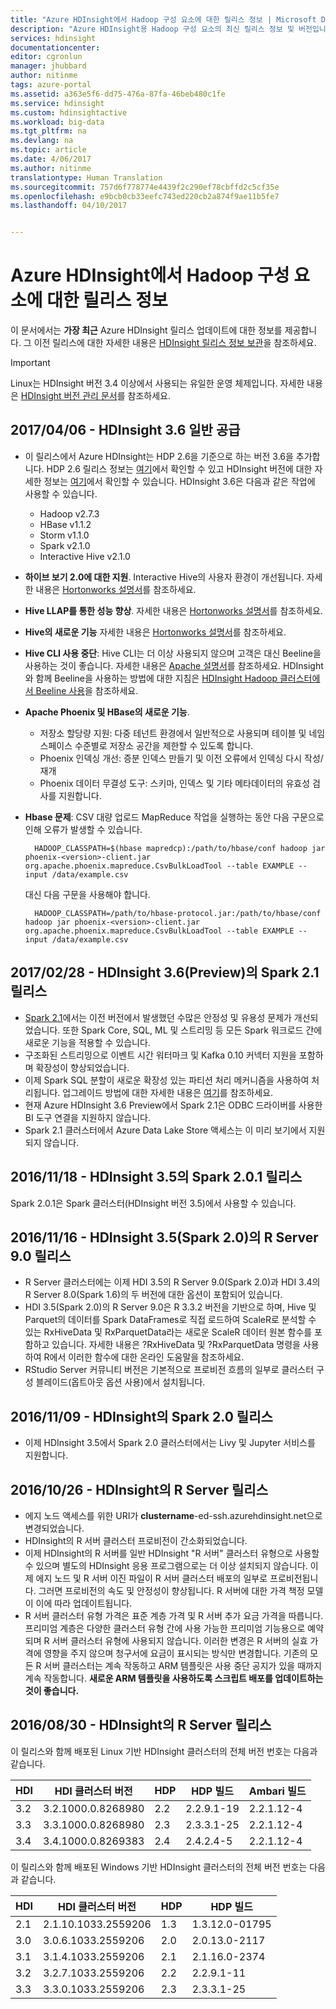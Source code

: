 ```yaml
---
title: "Azure HDInsight에서 Hadoop 구성 요소에 대한 릴리스 정보 | Microsoft Docs"
description: "Azure HDInsight용 Hadoop 구성 요소의 최신 릴리스 정보 및 버전입니다. Hadoop, Apache Storm 및 HBase에 대한 개발 팁 및 세부 정보를 가져옵니다."
services: hdinsight
documentationcenter: 
editor: cgronlun
manager: jhubbard
author: nitinme
tags: azure-portal
ms.assetid: a363e5f6-dd75-476a-87fa-46beb480c1fe
ms.service: hdinsight
ms.custom: hdinsightactive
ms.workload: big-data
ms.tgt_pltfrm: na
ms.devlang: na
ms.topic: article
ms.date: 4/06/2017
ms.author: nitinme
translationtype: Human Translation
ms.sourcegitcommit: 757d6f778774e4439f2c290ef78cbffd2c5cf35e
ms.openlocfilehash: e9bcb0cb33eefc743ed220cb2a874f9ae11b5fe7
ms.lasthandoff: 04/10/2017


---
```

# <a name="release-notes-for-hadoop-components-on-azure-hdinsight"></a>Azure HDInsight에서 Hadoop 구성 요소에 대한 릴리스 정보

이 문서에서는 **가장 최근** Azure HDInsight 릴리스 업데이트에 대한 정보를 제공합니다. 그 이전 릴리스에 대한 자세한 내용은 [HDInsight 릴리스 정보 보관](hdinsight-release-notes-archive.md)을 참조하세요.

> [!IMPORTANT]
> Linux는 HDInsight 버전 3.4 이상에서 사용되는 유일한 운영 체제입니다. 자세한 내용은 [HDInsight 버전 관리 문서](hdinsight-component-versioning.md)를 참조하세요.

## <a name="04062017---general-availability-of-hdinsight-36"></a>2017/04/06 - HDInsight 3.6 일반 공급

* 이 릴리스에서 Azure HDInsight는 HDP 2.6을 기준으로 하는 버전 3.6을 추가합니다. HDP 2.6 릴리스 정보는 [여기](http://docs.hortonworks.com/HDPDocuments/HDP2/HDP-2.6.0/bk_release-notes/content/ch_relnotes.html)에서 확인할 수 있고 HDInsight 버전에 대한 자세한 정보는 [여기](hdinsight-component-versioning.md)에서 확인할 수 있습니다. HDInsight 3.6은 다음과 같은 작업에 사용할 수 있습니다.

    * Hadoop v2.7.3
    * HBase v1.1.2
    * Storm v1.1.0
    * Spark v2.1.0
    * Interactive Hive v2.1.0

* **하이브 보기 2.0에 대한 지원**. Interactive Hive의 사용자 환경이 개선됩니다. 자세한 내용은 [Hortonworks 설명서](http://docs.hortonworks.com/HDPDocuments/Ambari-2.5.0.3/bk_ambari-views/content/ch_using_hive_view.html)를 참조하세요.

* **Hive LLAP를 통한 성능 향상**. 자세한 내용은 [Hortonworks 설명서](https://hortonworks.com/blog/top-5-performance-boosters-with-apache-hive-llap/)를 참조하세요.

* **Hive의 새로운 기능** 자세한 내용은 [Hortonworks 설명서](https://hortonworks.com/apache/hive/#section_4)를 참조하세요.

* **Hive CLI 사용 중단**: Hive CLI는 더 이상 사용되지 않으며 고객은 대신 Beeline을 사용하는 것이 좋습니다. 자세한 내용은 [Apache 설명서](https://cwiki.apache.org/confluence/display/Hive/Replacing+the+Implementation+of+Hive+CLI+Using+Beeline)를 참조하세요. HDInsight와 함께 Beeline을 사용하는 방법에 대한 지침은 [HDInsight Hadoop 클러스터에서 Beeline 사용](hdinsight-hadoop-use-hive-beeline.md)을 참조하세요.

* **Apache Phoenix 및 HBase의 새로운 기능**.
    * 저장소 할당량 지원: 다중 테넌트 환경에서 일반적으로 사용되며 테이블 및 네임스페이스 수준별로 저장소 공간을 제한할 수 있도록 합니다.
    * Phoenix 인덱싱 개선: 증분 인덱스 만들기 및 이전 오류에서 인덱싱 다시 작성/재개
    * Phoenix 데이터 무결성 도구: 스키마, 인덱스 및 기타 메타데이터의 유효성 검사를 지원합니다.


* **Hbase 문제**: CSV 대량 업로드 MapReduce 작업을 실행하는 동안 다음 구문으로 인해 오류가 발생할 수 있습니다.

        HADOOP_CLASSPATH=$(hbase mapredcp):/path/to/hbase/conf hadoop jar phoenix-<version>-client.jar org.apache.phoenix.mapreduce.CsvBulkLoadTool --table EXAMPLE --input /data/example.csv

    대신 다음 구문을 사용해야 합니다.

        HADOOP_CLASSPATH=/path/to/hbase-protocol.jar:/path/to/hbase/conf hadoop jar phoenix-<version>-client.jar org.apache.phoenix.mapreduce.CsvBulkLoadTool --table EXAMPLE --input /data/example.csv


## <a name="02282017---release-of-spark-21-on-hdinsight-36-preview"></a>2017/02/28 - HDInsight 3.6(Preview)의 Spark 2.1 릴리스
* [Spark 2.1](http://spark.apache.org/releases/spark-release-2-1-0.html)에서는 이전 버전에서 발생했던 수많은 안정성 및 유용성 문제가 개선되었습니다. 또한 Spark Core, SQL, ML 및 스트리밍 등 모든 Spark 워크로드 간에 새로운 기능을 적용할 수 있습니다.
* 구조화된 스트리밍으로 이벤트 시간 워터마크 및 Kafka 0.10 커넥터 지원을 포함하며 확장성이 향상되었습니다.
* 이제 Spark SQL 분할이 새로운 확장성 있는 파티션 처리 메커니즘을 사용하여 처리됩니다. 업그레이드 방법에 대한 자세한 내용은 [여기](http://spark.apache.org/releases/spark-release-2-1-0.html)를 참조하세요.
* 현재 Azure HDInsight 3.6 Preview에서 Spark 2.1은 ODBC 드라이버를 사용한 BI 도구 연결을 지원하지 않습니다.
* Spark 2.1 클러스터에서 Azure Data Lake Store 액세스는 이 미리 보기에서 지원되지 않습니다.


## <a name="11182016---release-of-spark-201-on-hdinsight-35"></a>2016/11/18 - HDInsight 3.5의 Spark 2.0.1 릴리스
Spark 2.0.1은 Spark 클러스터(HDInsight 버전 3.5)에서 사용할 수 있습니다.

## <a name="11162016---release-of-r-server-90-on-hdinsight-35-spark-20"></a>2016/11/16 - HDInsight 3.5(Spark 2.0)의 R Server 9.0 릴리스
*    R Server 클러스터에는 이제 HDI 3.5의 R Server 9.0(Spark 2.0)과 HDI 3.4의 R Server 8.0(Spark 1.6)의 두 버전에 대한 옵션이 포함되어 있습니다.
*    HDI 3.5(Spark 2.0)의 R Server 9.0은 R 3.3.2 버전을 기반으로 하며, Hive 및 Parquet의 데이터를 Spark DataFrames로 직접 로드하여 ScaleR로 분석할 수 있는 RxHiveData 및 RxParquetData라는 새로운 ScaleR 데이터 원본 함수를 포함하고 있습니다. 자세한 내용은 ?RxHiveData 및 ?RxParquetData 명령을 사용하여 R에서 이러한 함수에 대한 온라인 도움말을 참조하세요.
*    RStudio Server 커뮤니티 버전은 기본적으로 프로비전 흐름의 일부로 클러스터 구성 블레이드(옵트아웃 옵션 사용)에서 설치됩니다.

## <a name="11092016---release-of-spark-20-on-hdinsight"></a>2016/11/09 - HDInsight의 Spark 2.0 릴리스
* 이제 HDInsight 3.5에서 Spark 2.0 클러스터에서는 Livy 및 Jupyter 서비스를 지원합니다.

## <a name="10262016---release-of-r-server-on-hdinsight"></a>2016/10/26 - HDInsight의 R Server 릴리스
* 에지 노드 액세스를 위한 URI가 **clustername**-ed-ssh.azurehdinsight.net으로 변경되었습니다.
* HDInsight의 R 서버 클러스터 프로비전이 간소화되었습니다.
* 이제 HDInsight의 R 서버를 일반 HDInsight "R 서버" 클러스터 유형으로 사용할 수 있으며 별도의 HDInsight 응용 프로그램으로는 더 이상 설치되지 않습니다. 이제 에지 노드 및 R 서버 이진 파일이 R 서버 클러스터 배포의 일부로 프로비전됩니다. 그러면 프로비전의 속도 및 안정성이 향상됩니다. R 서버에 대한 가격 책정 모델이 이에 따라 업데이트됩니다.
* R 서버 클러스터 유형 가격은 표준 계층 가격 및 R 서버 추가 요금 가격을 따릅니다. 프리미엄 계층은 다양한 클러스터 유형 간에 사용 가능한 프리미엄 기능용으로 예약되며 R 서버 클러스터 유형에 사용되지 않습니다. 이러한 변경은 R 서버의 실효 가격에 영향을 주지 않으며 청구서에 요금이 표시되는 방식만 변경합니다. 기존의 모든 R 서버 클러스터는 계속 작동하고 ARM 템플릿은 사용 중단 공지가 있을 때까지 계속 작동합니다. **새로운 ARM 템플릿을 사용하도록 스크립트 배포를 업데이트하는 것이 좋습니다.**

## <a name="08302016---release-of-r-server-on-hdinsight"></a>2016/08/30 - HDInsight의 R Server 릴리스
이 릴리스와 함께 배포된 Linux 기반 HDInsight 클러스터의 전체 버전 번호는 다음과 같습니다.

| HDI | HDI 클러스터 버전 | HDP | HDP 빌드 | Ambari 빌드 |
| --- | --- | --- | --- | --- |
| 3.2 |3.2.1000.0.8268980 |2.2 |2.2.9.1-19 |2.2.1.12-4 |
| 3.3 |3.3.1000.0.8268980 |2.3 |2.3.3.1-25 |2.2.1.12-4 |
| 3.4 |3.4.1000.0.8269383 |2.4 |2.4.2.4-5 |2.2.1.12-4 |

이 릴리스와 함께 배포된 Windows 기반 HDInsight 클러스터의 전체 버전 번호는 다음과 같습니다.

| HDI | HDI 클러스터 버전 | HDP | HDP 빌드 |
| --- | --- | --- | --- |
| 2.1 |2.1.10.1033.2559206 |1.3 |1.3.12.0-01795 |
| 3.0 |3.0.6.1033.2559206 |2.0 |2.0.13.0-2117 |
| 3.1 |3.1.4.1033.2559206 |2.1 |2.1.16.0-2374 |
| 3.2 |3.2.7.1033.2559206 |2.2 |2.2.9.1-11 |
| 3.3 |3.3.0.1033.2559206 |2.3 |2.3.3.1-25 |






